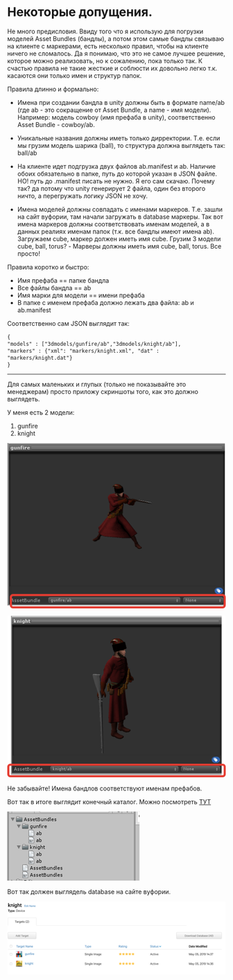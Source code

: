 # Некоторые допущения.

Не много предисловия. Ввиду того что я использую для погрузки моделей Asset Bundles (бандлы), а потом этом самые бандлы связываю на клиенте с маркерами, есть несколько правил, чтобы на клиенте ничего не сломалось. Да я понимаю, что это не самое лучшее решение, которое можно реализовать, но к сожалению, пока только так. К счастью правила не такие жесткие и соблюсти их довольно легко т.к. касаются они только имен и структур папок.

Правила длинно и формально:
- Имена при создании бандла в unity должны быть в формате name/ab (где ab - это сокращение от Asset Bundle, а name - имя модели). Например: модель cowboy (имя префаба в unity), соответственно Asset Bundle - cowboy/ab.
	
- Уникальные названия должны иметь только дирректории. Т.е. если мы грузим модель шарика (ball), то структура должна выглядеть так: ball/ab
	
- На клиенте идет подгрузка двух файлов ab.manifest и ab. Наличие обоих обязательно в папке, путь до которой указан в JSON файле. НО! путь до .manifest писать не нужно. Я его сам скачаю. Почему так? да потому что unity генерирует 2 файла, один без второго ничто, а перегружать логику JSON не хочу.
	
- Имена моделей должны совпадать с именами маркеров. Т.е. зашли на сайт вуфории, там начали загружать в database маркеры. Так вот имена маркеров должны соответствовать именам моделей, а в данных реалиях именам папок (т.к. все бандлы имеют имена ab). Загружаем cube, маркер должен иметь имя cube. Грузим 3 модели cube, ball, torus? - Марверы должны иметь имя cube, ball, torus. Все просто!

Правила коротко и быстро:
- Имя префаба == папке бандла
- Все файлы бандла == ab
- Имя марки для модели == имени префаба
- В папке с именем префаба должно лежать два файла: ab и ab.manifest

Соответственно сам JSON выглядит так:


```
{
"models" : ["3dmodels/gunfire/ab","3dmodels/knight/ab"],
"markers" : {"xml": "markers/knight.xml", "dat" : "markers/knight.dat"}
}
```
_ _ _


Для самых маленьких и глупых (только не показывайте это менеджерам) просто приложу скриншоты того, как это должно выглядеть.

У меня есть 2 модели:

1. gunfire
2. knight

![gunfire](/chivalryTest/images/gunfire.png)

![knight](/chivalryTest/images/knight.png)

Не забывайте! Имена бандлов соответствуют именам префабов.

Вот так в итоге выглядит конечный каталог. Можно посмотреть [ТУТ]

![dirStructure](/chivalryTest/images/dirStructure.png)

Вот так должен выглядель database на сайте вуфории.

![vuforiaDatabase](/chivalryTest/images/vuforiaDatabase.png)


[ТУТ]:/chivalryTest/3dmodels
